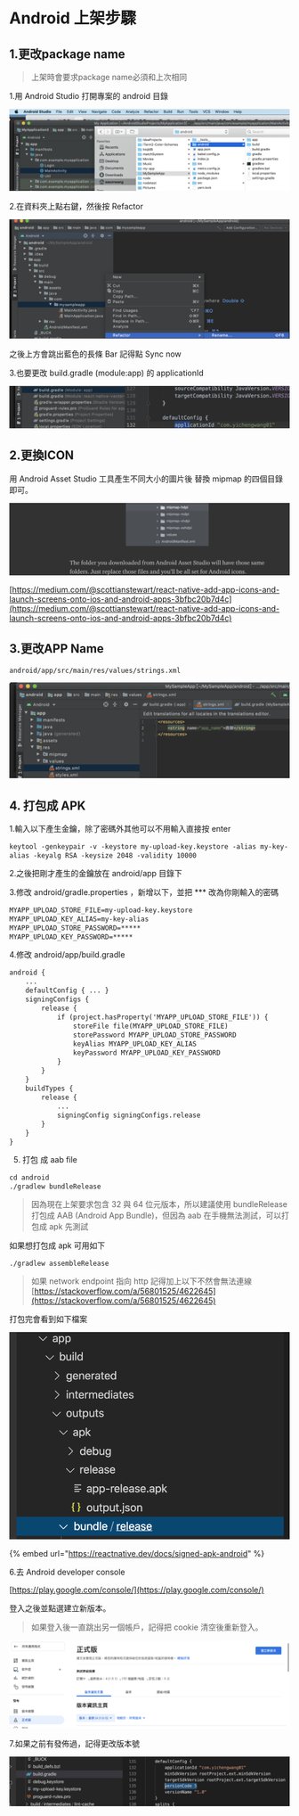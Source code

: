 # Android 上架步驟

## 1.更改package name

> 上架時會要求package name必須和上次相同

1.用 Android Studio 打開專案的 android 目錄

![](../.gitbook/assets/jie-tu-20201018-shang-wu-11.26.05.png)

2.在資料夾上點右鍵，然後按 Refactor

![](../.gitbook/assets/jie-tu-20201018-shang-wu-11.26.54.png)

之後上方會跳出藍色的長條 Bar 記得點 Sync now

3.也要更改 build.gradle \(module:app\) 的 applicationId

![](../.gitbook/assets/jie-tu-20201018-shang-wu-11.28.30.png)



## 2.更換ICON

用 Android Asset Studio 工具產生不同大小的圖片後 替換 mipmap 的四個目錄即可。

![](../.gitbook/assets/jie-tu-20201018-shang-wu-11.34.37.png)

[https://medium.com/@scottianstewart/react-native-add-app-icons-and-launch-screens-onto-ios-and-android-apps-3bfbc20b7d4c](https://medium.com/@scottianstewart/react-native-add-app-icons-and-launch-screens-onto-ios-and-android-apps-3bfbc20b7d4c)

## 3.更改APP Name

```text
android/app/src/main/res/values/strings.xml
```

![](../.gitbook/assets/jie-tu-20201018-shang-wu-11.33.25.png)

## 4. 打包成 APK

1.輸入以下產生金鑰，除了密碼外其他可以不用輸入直接按 enter

```text
keytool -genkeypair -v -keystore my-upload-key.keystore -alias my-key-alias -keyalg RSA -keysize 2048 -validity 10000
```

2.之後把剛才產生的金鑰放在 android/app 目錄下

3.修改 android/gradle.properties ，新增以下，並把 \*\*\* 改為你剛輸入的密碼

```text
MYAPP_UPLOAD_STORE_FILE=my-upload-key.keystore
MYAPP_UPLOAD_KEY_ALIAS=my-key-alias
MYAPP_UPLOAD_STORE_PASSWORD=*****
MYAPP_UPLOAD_KEY_PASSWORD=*****
```

4.修改 android/app/build.gradle

```text
android {
    ...
    defaultConfig { ... }
    signingConfigs {
        release {
            if (project.hasProperty('MYAPP_UPLOAD_STORE_FILE')) {
                storeFile file(MYAPP_UPLOAD_STORE_FILE)
                storePassword MYAPP_UPLOAD_STORE_PASSWORD
                keyAlias MYAPP_UPLOAD_KEY_ALIAS
                keyPassword MYAPP_UPLOAD_KEY_PASSWORD
            }
        }
    }
    buildTypes {
        release {
            ...
            signingConfig signingConfigs.release
        }
    }
}
```

5. 打包 成 aab file

```text
cd android
./gradlew bundleRelease
```

> 因為現在上架要求包含 32 與 64 位元版本，所以建議使用 bundleRelease 打包成 AAB \(Android App Bundle\)，但因為 aab 在手機無法測試，可以打包成 apk 先測試

如果想打包成 apk 可用如下

```text
./gradlew assembleRelease
```

> 如果 network endpoint 指向 http 記得加上以下不然會無法連線  
> [https://stackoverflow.com/a/56801525/4622645](https://stackoverflow.com/a/56801525/4622645)

打包完會看到如下檔案

![](../.gitbook/assets/jie-tu-20201018-shang-wu-11.46.44.png)

{% embed url="https://reactnative.dev/docs/signed-apk-android" %}

6.去 Android developer console

[https://play.google.com/console/](https://play.google.com/console/)

登入之後並點選建立新版本。

> 如果登入後一直跳出另一個帳戶，記得把 cookie 清空後重新登入。

![](../.gitbook/assets/jie-tu-20201018-shang-wu-11.52.24.png)

7.如果之前有發佈過，記得更改版本號

![](../.gitbook/assets/jie-tu-20201018-xia-wu-12.26.14.png)

